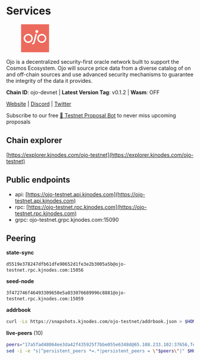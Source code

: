 # Services

<figure><img src="https://raw.githubusercontent.com/kj89/cosmos-images/main/logos/ojo.png" alt=""><figcaption></figcaption></figure>

Ojo is a decentralized security-first oracle network built  to support the Cosmos Ecosystem. Ojo will source price data  from a diverse catalog of on and off-chain sources and use  advanced security mechanisms to guarantee the integrity of the data it provides.

**Chain ID**: ojo-devnet | **Latest Version Tag**: v0.1.2 | **Wasm**: OFF

[Website](https://ojo.network) | [Discord](https://discord.gg/fd8Yrex8nC) | [Twitter](https://twitter.com/ojo_network)



Subscribe to our free [🤖 Testnet Proposal Bot](https://t.me/kjnodes_testnet_proposal_bot) to never miss upcoming proposals


## Chain explorer
[https://explorer.kjnodes.com/ojo-testnet](https://explorer.kjnodes.com/ojo-testnet)

## Public endpoints

* api: [https://ojo-testnet.api.kjnodes.com](https://ojo-testnet.api.kjnodes.com)
* rpc: [https://ojo-testnet.rpc.kjnodes.com](https://ojo-testnet.rpc.kjnodes.com)
* grpc: ojo-testnet.grpc.kjnodes.com:15090

## Peering

**state-sync**

```text
d5519e378247dfb61dfe90652d1fe3e2b3005a5b@ojo-testnet.rpc.kjnodes.com:15056
```

**seed-node**

```text
3f472746f46493309650e5a033076689996c8881@ojo-testnet.rpc.kjnodes.com:15059
```

**addrbook**
```bash
curl -Ls https://snapshots.kjnodes.com/ojo-testnet/addrbook.json > $HOME/.ojo/config/addrbook.json
```

**live-peers** (10)
```bash
peers="17a5fad48064ee3da42f435925f7bbe055e6348d@65.108.233.102:37656,fe8c46222c3a013115797176623597aafc16e33a@173.212.203.238:46656,f474a520009496972515f843cdb835fc7d663779@65.109.23.114:21656,e54b02d103f1fcf5189a86abe542670979d2029d@65.109.85.170:58656,7d59fd87e149226d58d28846a17711ec8b89888c@65.109.122.105:60956,d5519e378247dfb61dfe90652d1fe3e2b3005a5b@65.109.68.190:15056,97a388be825fc69fca40a8a3de75aa5794602abb@95.217.225.212:36656,174e741215a8957222d8be785072dd81b1634ec7@178.159.5.176:51656,ffe2d5ecb614762d5a1723f5f8b00d3feb6eb091@5.9.13.234:26686,e7aefcb24cfe3e6e27147b4202a6188a1bb76f2d@15.235.10.78:26656"
sed -i -e "s|^persistent_peers *=.*|persistent_peers = \"$peers\"|" $HOME/.ojo/config/config.toml
```
